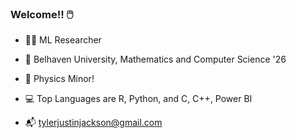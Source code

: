 ### Welcome!! 🖱️

<!--
**tylerjustinjackson/tylerjustinjackson** is a ✨ _special_ ✨ repository because its `README.md` (this file) appears on your GitHub profile.

Here are some ideas to get you started:

-->
- 👨‍🔬 ML Researcher

- 🏫 Belhaven University, Mathematics and Computer Science '26

- 🧪 Physics Minor!

- 💻 Top Languages are R, Python, and C, C++, Power BI

- 📬 tylerjustinjackson@gmail.com
